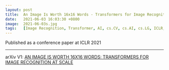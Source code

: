 ```yaml
---
layout: post
title:  An Image Is Worth 16x16 Words - Transformers for Image Recognition at Scale
date:   2021-06-03 16:03:30 +0800
image:  2021-06-03s.jpg
tags:   [Image Recognition, Transformer, AI, cs.CV, cs.AI, cs.LG, ICLR, arXiv]
---
```

Published as a conference paper at ICLR 2021

---
arXiv V1: [AN IMAGE IS WORTH 16X16 WORDS: TRANSFORMERS FOR IMAGE RECOGNITION AT SCALE](https://arxiv.org/pdf/2010.11929.pdf)
